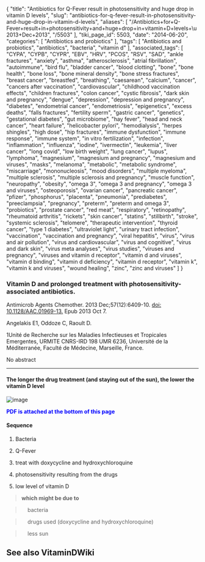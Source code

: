 {
    "title": "Antibiotics for Q-Fever result in photosensitivity and huge drop in vitamin D levels",
    "slug": "antibiotics-for-q-fever-result-in-photosensitivity-and-huge-drop-in-vitamin-d-levels",
    "aliases": [
        "/Antibiotics+for+Q-Fever+result+in+photosensitivity+and+huge+drop+in+vitamin+D+levels+\u2013+Dec+2013",
        "/5503"
    ],
    "tiki_page_id": 5503,
    "date": "2014-06-20",
    "categories": [
        "Antibiotics and probiotics"
    ],
    "tags": [
        "Antibiotics and probiotics",
        "antibiotics",
        "bacteria",
        "vitamin d"
    ],
    "associated_tags": [
        "CYPA",
        "CYPB",
        "CYPR",
        "EBV",
        "HRV",
        "PCOS",
        "RSV",
        "SAD",
        "ankle fractures",
        "anxiety",
        "asthma",
        "atherosclerosis",
        "atrial fibrillation",
        "autoimmune",
        "bird flu",
        "bladder cancer",
        "blood clotting",
        "bone",
        "bone health",
        "bone loss",
        "bone mineral density",
        "bone stress fractures",
        "breast cancer",
        "breastfed",
        "breathing",
        "caesarean",
        "calcium",
        "cancer",
        "cancers after vaccination",
        "cardiovascular",
        "childhood vaccination effects",
        "children fractures",
        "colon cancer",
        "cystic fibrosis",
        "dark skin and pregnancy",
        "dengue",
        "depression",
        "depression and pregnancy",
        "diabetes",
        "endometrial cancer",
        "endometriosis",
        "epigenetics",
        "excess deaths",
        "falls fractures",
        "fertility sperm",
        "gastric cancer",
        "genetics",
        "gestational diabetes",
        "gut microbiome",
        "hay fever",
        "head and neck cancer",
        "heart failure",
        "helicobacter pylori",
        "hemodialysis",
        "herpes shingles",
        "high dose",
        "hip fractures",
        "immune dysfunction",
        "immune response",
        "immune system",
        "in vitro fertilization",
        "infection",
        "inflammation",
        "influenza",
        "iodine",
        "ivermectin",
        "leukemia",
        "liver cancer",
        "long covid",
        "low birth weight",
        "lung cancer",
        "lupus",
        "lymphoma",
        "magnesium",
        "magnesium and pregnancy",
        "magnesium and viruses",
        "masks",
        "melanoma",
        "metabolic",
        "metabolic syndrome",
        "miscarriage",
        "mononucleosis",
        "mood disorders",
        "multiple myeloma",
        "multiple sclerosis",
        "multiple sclerosis and pregnancy",
        "muscle function",
        "neuropathy",
        "obesity",
        "omega 3",
        "omega 3 and pregnancy",
        "omega 3 and viruses",
        "osteoporosis",
        "ovarian cancer",
        "pancreatic cancer",
        "pfizer",
        "phosphorus",
        "placenta",
        "pneumonia",
        "prediabetes",
        "preeclampsia",
        "pregnancy",
        "preterm",
        "preterm and omega 3",
        "probiotics",
        "prostate cancer",
        "red meat",
        "respiratory",
        "retinopathy",
        "rheumatoid arthritis",
        "rickets",
        "skin cancer",
        "statins",
        "stillbirth",
        "stroke",
        "systemic sclerosis",
        "telomere",
        "therapeutic intervention",
        "thyroid cancer",
        "type 1 diabetes",
        "ultraviolet light",
        "urinary tract infection",
        "vaccination",
        "vaccination and pregnancy",
        "viral hepatitis",
        "virus",
        "virus and air pollution",
        "virus and cardiovascular",
        "virus and cognitive",
        "virus and dark skin",
        "virus meta analyses",
        "virus studies",
        "viruses and pregnancy",
        "viruses and vitamin d receptor",
        "vitamin d and viruses",
        "vitamin d binding",
        "vitamin d deficiency",
        "vitamin d receptor",
        "vitamin k",
        "vitamin k and viruses",
        "wound healing",
        "zinc",
        "zinc and viruses"
    ]
}


### Vitamin D and prolonged treatment with photosensitivity-associated antibiotics.

Antimicrob Agents Chemother. 2013 Dec;57(12):6409-10. [doi: 10.1128/AAC.01969-13.](https://doi.org/10.1128/AAC.01969-13.) Epub 2013 Oct 7.

Angelakis E1, Oddoze C, Raoult D.

1Unité de Recherche sur les Maladies Infectieuses et Tropicales Emergentes, URMITE CNRS-IRD 198 UMR 6236, Université de la Méditerranée, Faculté de Médecine, Marseille, France.

No abstract

---

#### The longer the drug treatment (and staying out of the sun), the lower the vitamin D level

<img src="https://d378j1rmrlek7x.cloudfront.net/attachments/jpeg/photosensitive.jpg" alt="image">

 **<span style="color:#00F;">PDF is attached at the bottom of this page</span>** 

#### Sequence

1. Bacteria

1. Q-Fever

1. treat with doxycycline and hydroxychloroquine

1. photosensitivity resulting from the drugs

1. low level of vitamin D 

>  **which might be due to**  

> &nbsp; &nbsp; bacteria

> &nbsp; &nbsp; drugs used (doxycycline and hydroxychloroquine)

> &nbsp; &nbsp; less sun

## See also VitaminDWiki